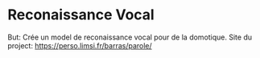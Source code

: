 # Reconaissance Vocal
But: Crée un model de reconaissance vocal pour de la domotique.
Site du project: https://perso.limsi.fr/barras/parole/
